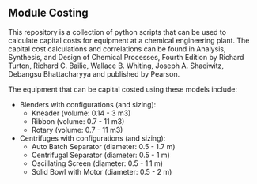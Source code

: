 Module Costing
-
This repository is a collection of python scripts that can be used to calculate capital costs for equipment at a chemical engineering plant.
The capital cost calculations and correlations can be found in Analysis, Synthesis, and Design of Chemical Processes, Fourth Edition by Richard Turton, Richard C. Bailie, Wallace B. Whiting, Joseph A. Shaeiwitz, Debangsu Bhattacharyya and published by Pearson.

The equipment that can be capital costed using these models include:
- Blenders with configurations (and sizing):
  - Kneader (volume: 0.14 - 3 m3)
  - Ribbon (volume: 0.7 - 11 m3)
  - Rotary (volume: 0.7 - 11 m3)
- Centrifuges with configurations (and sizing):
  - Auto Batch Separator (diameter: 0.5 - 1.7 m)
  - Centrifugal Separator (diameter: 0.5 - 1 m)
  - Oscillating Screen (diameter: 0.5 - 1.1 m)
  - Solid Bowl with Motor (diameter: 0.5 - 2 m)
